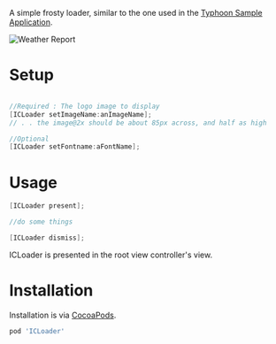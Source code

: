 A simple frosty loader, similar to the one used in the <a href="https://github.com/typhoon-framework/Typhoon-Swift-Example">Typhoon Sample Application</a>.

![Weather Report](http://appsquickly.github.io/Typhoon//images/portfolio/PocketForecast3.gif)

# Setup

```Objective-C

//Required : The logo image to display
[ICLoader setImageName:anImageName]; 
// . . the image@2x should be about 85px across, and half as high

//Optional
[ICLoader setFontname:aFontName];
```

# Usage

```Objective-C
[ICLoader present];

//do some things

[ICLoader dismiss];
```

ICLoader is presented in the root view controller's view. 

# Installation

Installation is via <a href="http://www.cocoapods.org/?q=ICLoader">CocoaPods</a>.

```ruby
pod 'ICLoader'
```


